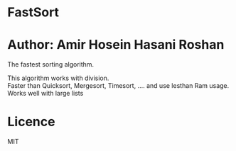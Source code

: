 # FastSort
# Author: Amir Hosein Hasani Roshan
The fastest sorting algorithm.

This algorithm works with division.                                                                                                                                  
Faster than Quicksort, Mergesort, Timesort, .... and use lesthan Ram usage.
Works well with large lists

# Licence
MIT 
